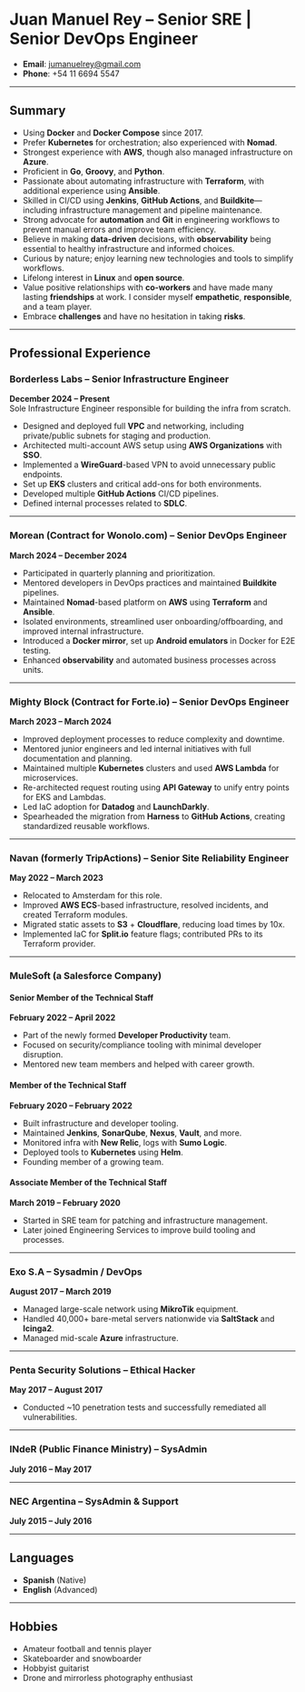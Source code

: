 # **Juan Manuel Rey – Senior SRE | Senior DevOps Engineer**

- **Email**: jumanuelrey@gmail.com  
- **Phone**: +54 11 6694 5547  

---

## **Summary**

- Using **Docker** and **Docker Compose** since 2017.  
- Prefer **Kubernetes** for orchestration; also experienced with **Nomad**.  
- Strongest experience with **AWS**, though also managed infrastructure on **Azure**.  
- Proficient in **Go**, **Groovy**, and **Python**.  
- Passionate about automating infrastructure with **Terraform**, with additional experience using **Ansible**.  
- Skilled in CI/CD using **Jenkins**, **GitHub Actions**, and **Buildkite**—including infrastructure management and pipeline maintenance.  
- Strong advocate for **automation** and **Git** in engineering workflows to prevent manual errors and improve team efficiency.  
- Believe in making **data-driven** decisions, with **observability** being essential to healthy infrastructure and informed choices.  
- Curious by nature; enjoy learning new technologies and tools to simplify workflows.  
- Lifelong interest in **Linux** and **open source**.  
- Value positive relationships with **co-workers** and have made many lasting **friendships** at work. I consider myself **empathetic**, **responsible**, and a team player.  
- Embrace **challenges** and have no hesitation in taking **risks**.  

---

## **Professional Experience**

### **Borderless Labs** – Senior Infrastructure Engineer  
**December 2024 – Present**  
Sole Infrastructure Engineer responsible for building the infra from scratch.

- Designed and deployed full **VPC** and networking, including private/public subnets for staging and production.  
- Architected multi-account AWS setup using **AWS Organizations** with **SSO**.  
- Implemented a **WireGuard**-based VPN to avoid unnecessary public endpoints.  
- Set up **EKS** clusters and critical add-ons for both environments.  
- Developed multiple **GitHub Actions** CI/CD pipelines.  
- Defined internal processes related to **SDLC**.

---

### **Morean (Contract for Wonolo.com)** – Senior DevOps Engineer  
**March 2024 – December 2024**

- Participated in quarterly planning and prioritization.  
- Mentored developers in DevOps practices and maintained **Buildkite** pipelines.  
- Maintained **Nomad**-based platform on **AWS** using **Terraform** and **Ansible**.  
- Isolated environments, streamlined user onboarding/offboarding, and improved internal infrastructure.  
- Introduced a **Docker mirror**, set up **Android emulators** in Docker for E2E testing.  
- Enhanced **observability** and automated business processes across units.

---

### **Mighty Block (Contract for Forte.io)** – Senior DevOps Engineer  
**March 2023 – March 2024**

- Improved deployment processes to reduce complexity and downtime.  
- Mentored junior engineers and led internal initiatives with full documentation and planning.  
- Maintained multiple **Kubernetes** clusters and used **AWS Lambda** for microservices.  
- Re-architected request routing using **API Gateway** to unify entry points for EKS and Lambdas.  
- Led IaC adoption for **Datadog** and **LaunchDarkly**.  
- Spearheaded the migration from **Harness** to **GitHub Actions**, creating standardized reusable workflows.

---

### **Navan (formerly TripActions)** – Senior Site Reliability Engineer  
**May 2022 – March 2023**

- Relocated to Amsterdam for this role.  
- Improved **AWS ECS**-based infrastructure, resolved incidents, and created Terraform modules.  
- Migrated static assets to **S3** + **Cloudflare**, reducing load times by 10x.  
- Implemented IaC for **Split.io** feature flags; contributed PRs to its Terraform provider.

---

### **MuleSoft (a Salesforce Company)**  
#### **Senior Member of the Technical Staff**  
**February 2022 – April 2022**  

- Part of the newly formed **Developer Productivity** team.  
- Focused on security/compliance tooling with minimal developer disruption.  
- Mentored new team members and helped with career growth.  

#### **Member of the Technical Staff**  
**February 2020 – February 2022**  

- Built infrastructure and developer tooling.  
- Maintained **Jenkins**, **SonarQube**, **Nexus**, **Vault**, and more.  
- Monitored infra with **New Relic**, logs with **Sumo Logic**.  
- Deployed tools to **Kubernetes** using **Helm**.  
- Founding member of a growing team.

#### **Associate Member of the Technical Staff**  
**March 2019 – February 2020**  

- Started in SRE team for patching and infrastructure management.  
- Later joined Engineering Services to improve build tooling and processes.

---

### **Exo S.A** – Sysadmin / DevOps
**August 2017 – March 2019**

- Managed large-scale network using **MikroTik** equipment.  
- Handled 40,000+ bare-metal servers nationwide via **SaltStack** and **Icinga2**.  
- Managed mid-scale **Azure** infrastructure.

---

### **Penta Security Solutions** – Ethical Hacker  
**May 2017 – August 2017**

- Conducted ~10 penetration tests and successfully remediated all vulnerabilities.

---

### **INdeR (Public Finance Ministry)** – SysAdmin  
**July 2016 – May 2017**

---

### **NEC Argentina** – SysAdmin & Support  
**July 2015 – July 2016**

---

## **Languages**

- **Spanish** (Native)  
- **English** (Advanced)

---

## **Hobbies**

- Amateur football and tennis player  
- Skateboarder and snowboarder  
- Hobbyist guitarist  
- Drone and mirrorless photography enthusiast
